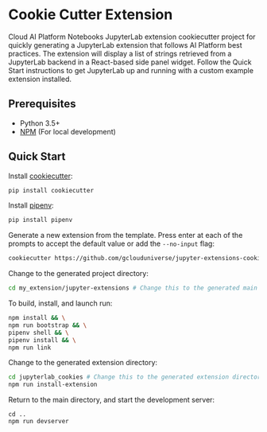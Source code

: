 # Cookie Cutter Extension

Cloud AI Platform Notebooks JupyterLab extension cookiecutter project for quickly generating a JupyterLab extension that follows AI Platform best practices. The extension will display a list of strings retrieved from a JupyterLab backend in a React-based side panel widget. Follow the Quick Start instructions to get JupyterLab up and running with a custom example extension installed.

## Prerequisites

* Python 3.5+
* [NPM](https://nodejs.org/en/) (For local development)

## Quick Start

Install [cookiecutter](https://pypi.org/project/cookiecutter/):

```bash
pip install cookiecutter
```

Install [pipenv](https://github.com/pypa/pipenv#installation):

```bash
pip install pipenv
```

Generate a new extension from the template. Press enter at each of the prompts to accept the default value or add the `--no-input` flag:

```bash
cookiecutter https://github.com/gclouduniverse/jupyter-extensions-cookiecutter -o my_extension
```

Change to the generated project directory:

```bash
cd my_extension/jupyter-extensions # Change this to the generated main directory
```

To build, install, and launch run:

```bash
npm install && \
npm run bootstrap && \
pipenv shell && \
pipenv install && \
npm run link
```

Change to the generated extension directory:

```bash
cd jupyterlab_cookies # Change this to the generated extension directory
npm run install-extension
```

Return to the main directory, and start the development server:

```
cd ..
npm run devserver
```



